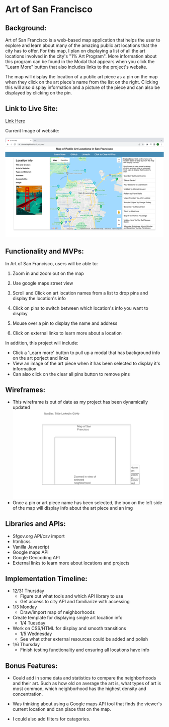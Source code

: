 # Art of San Francisco

## Background:

Art of San Francisco is a web-based map application that helps the user to explore and learn about many of the amazing public art locations that the city has to offer. For this map, I plan on displaying a list of all the art locations involved in the city's "1% Art Program". More information about this program can be found in the Modal that appears when you click the "Learn More" button that also includes links to the project's website. 

The map will display the location of a public art piece as a pin on the map when they click on the art piece's name from the list on the right. Clicking this will also display information and a picture of the piece and can also be displayed by clicking on the pin.

## Link to Live Site:
[Link Here](https://j-tomasik.github.io/JS_art_map/)

Current Image of website:

![Landing](images/LiveSite.png)



## Functionality and MVPs:


In Art of San Francisco, users will be able to:

1) Zoom in and zoom out on the map

2) Use google maps street view

3) Scroll and Click on art location names from a list to drop pins and display the location's info

4) Click on pins to switch between which location's info you want to display

5) Mouse over a pin to display the name and address

6) Click on external links to learn more about a location

In addition, this project will include:

* Click a 'Learn more' button to pull up a modal that has background info on the art porject and links
* View an image of the art piece when it has been selected to display it's information
* Can also click on the clear all pins button to remove pins



## Wireframes:
* This wireframe is out of date as my project has been dynamically updated
![wireframe](wireframe.png)
* Once a pin or art piece name has been selected, the box on the left side of the map will display  info about the art piece and an img



## Libraries and APIs:

* Sfgov.org API/csv import
* html/css
* Vanilla Javascript
* Google maps API
* Google Geocoding API
* External links to learn more about locations and projects


## Implementation Timeline:

* 12/31 Thursday
  * Figure out what tools and which API library to use 
  * Get access to city API and familiarize with accessing 
* 1/3 Monday
  * Draw/import map of neighborhoods
* Create template for displaying single art location info
  * 1/4 Tuesday
* Work on CSS/HTML for display and smooth transitions
  * 1/5 Wednesday
  * See what other external resources could be added and polish
* 1/6 Thursday
  * Finish testing functionality and ensuring all locations have info



## Bonus Features:

* Could add in some data and statistics to compare the neighborhoods and their art. Such as how old on average the art is, what types of art is most common, which neighborhood has the highest density and concentration.

* Was thinking about using a Google maps API tool that finds the viewer's current location and can place that on the map.

* I could also add filters for catagories.

